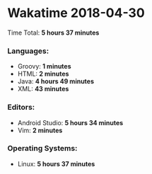 # Wakatime 2018-04-30

Time Total: **5 hours 37 minutes**

### Languages:
- Groovy: **1 minutes** 
- HTML: **2 minutes** 
- Java: **4 hours 49 minutes** 
- XML: **43 minutes** 

### Editors:
- Android Studio: **5 hours 34 minutes** 
- Vim: **2 minutes** 

### Operating Systems:
- Linux: **5 hours 37 minutes** 

